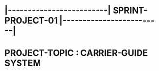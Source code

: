 # |-------------------------| SPRINT-PROJECT-01 |-------------------------|

#                            PROJECT-TOPIC : CARRIER-GUIDE SYSTEM
